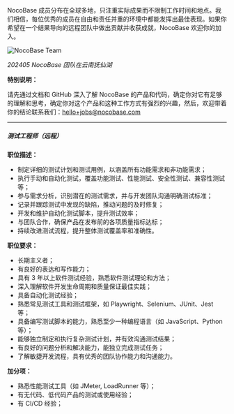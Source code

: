 NocoBase 成员分布在全球多地，只注重实际成果而不限制工作时间和地点。我们相信，每位优秀的成员在自由和责任并重的环境中都能发挥出最佳表现。如果你希望在一个结果导向的远程团队中做出贡献并收获成就，NocoBase 欢迎你的加入。

![NocoBase Team](https://static-docs.nocobase.com/e73421fdcf8ebda1b51edbf264e1e507.jpeg)

*202405 NocoBase 团队在云南抚仙湖*

**特别说明：**  

请先通过文档和 GitHub 深入了解 NocoBase 的产品和代码，确定你对它有足够的理解和思考，确定你对这个产品和这种工作方式有强烈的兴趣，然后，欢迎带着你的结论联系我们：hello+jobs@nocobase.com

------

##### 测试工程师（远程）

**职位描述：**

- 制定详细的测试计划和测试用例，以涵盖所有功能需求和非功能需求；
- 执行手动和自动化测试，覆盖功能测试、性能测试、安全性测试、兼容性测试等；
- 参与需求分析，识别潜在的测试需求，并与开发团队沟通明确测试标准；
- 记录并跟踪测试中发现的缺陷，推动问题的及时修复；
- 开发和维护自动化测试脚本，提升测试效率；
- 与团队合作，确保产品在发布前的各项质量指标达标；
- 持续改进测试流程，提升整体测试覆盖率和准确性。

**职位要求：**  

- 长期主义者；
- 有良好的表达和写作能力；
- 具有 3 年以上软件测试经验，熟悉软件测试理论和方法；
- 深入理解软件开发生命周期和质量保证最佳实践；
- 具备自动化测试经验；
- 熟悉常见测试工具和测试框架，如 Playwright、Selenium、JUnit、Jest 等；
- 具备编写测试脚本的能力，熟悉至少一种编程语言（如 JavaScript、Python 等）；
- 能够独立制定和执行复杂测试计划，并有效沟通测试结果；
- 有良好的问题分析和解决能力，能独立完成测试任务；
- 了解敏捷开发流程，具有优秀的团队协作能力和沟通能力。

**加分项：**  

- 熟悉性能测试工具（如 JMeter, LoadRunner 等）；
- 有无代码、低代码产品的测试或使用经验；
- 有 CI/CD 经验；